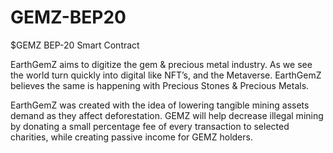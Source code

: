 # GEMZ-BEP20
$GEMZ BEP-20 Smart Contract

EarthGemZ aims to digitize the gem & precious metal industry. As we see the world turn quickly into digital like NFT’s, and the Metaverse. EarthGemZ believes the same is happening with Precious Stones & Precious Metals.

EarthGemZ was created with the idea of lowering tangible mining assets demand as they affect deforestation. GEMZ will help decrease illegal mining by donating a small percentage fee of every transaction to selected charities, while creating passive income for GEMZ holders.
